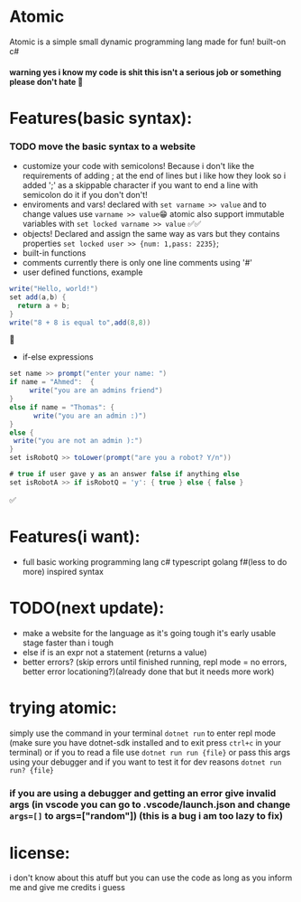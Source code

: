 # Atomic
Atomic is a simple small dynamic programming lang made for fun! built-on c#
#### warning yes i know my code is shit this isn't a serious job or something please don't hate 🥳

# Features(basic syntax):
### TODO move the basic syntax to a website
- customize your code with semicolons! Because i don't like the requirements of adding ; at the end of lines but i like how they look so i added ';' as a skippable character if you want to end a line with semicolon do it if you don't don't!
- enviroments and vars! declared with ```set varname >> value``` and to change values use ```varname >> value```😁
atomic also support immutable variables with ```set locked varname >> value``` ✅✅
- objects! Declared and assign the same way as vars but they contains properties ```set locked user >> {num: 1,pass: 2235}```;
- built-in functions
- comments currently there is only one line comments using '#'
- user defined functions, example
```cs
write("Hello, world!")
set add(a,b) {
  return a + b;
}
write("8 + 8 is equal to",add(8,8))
```
🦜
- if-else expressions
```cs
set name >> prompt("enter your name: ")
if name = "Ahmed":  {
     write("you are an admins friend")
}
else if name = "Thomas": {
      write("you are an admin :)")
}
else {
 write("you are not an admin ):")
}
set isRobotQ >> toLower(prompt("are you a robot? Y/n"))

# true if user gave y as an answer false if anything else
set isRobotA >> if isRobotQ = 'y': { true } else { false }
```
✅
# Features(i want):
- full basic working programming lang c# typescript golang f#(less to do more) inspired syntax
# TODO(next update):
- make a website for the language as it's going tough it's early usable stage faster than i tough
- else if is an expr not a statement (returns a value)
- better errors? (skip errors until finished running, repl mode = no errors, better error locationing?)(already done that but it needs more work)
# trying atomic:
simply use the command in your terminal ```dotnet run``` to enter repl mode
(make sure you have dotnet-sdk installed and to exit press ```ctrl+c``` in your terminal)
or if you to read a file use ```dotnet run run {file}``` or pass this args using your debugger
and if you want to test it for dev reasons ```dotnet run run? {file}``` 
### if you are using a debugger and getting an error give invalid args (in vscode you can go to .vscode/launch.json and change ```args=[]``` to args=["random"]) (this is a bug i am too lazy to fix)

# license:

i don't know about this atuff but you can use the code as long as you inform me and give me credits i guess
